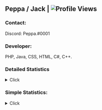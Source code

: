 ## Peppa / Jack | ![Profile Views](https://komarev.com/ghpvc/?username=DidntPot&style=flat-square&color=red) <br>

### Contact:
 Discord: Peppa.#0001

### Developer:
 PHP, Java, CSS, HTML, C#, C++.

### Detailed Statistics
<details>
  <summary>Click</summary>
  <img align="Bottom" src="https://metrics.lecoq.io/didntpot?template=classic&followup=1&isocalendar=1&languages=1&isocalendar.duration=half-year&config.timezone=America%2FNew_York" />
</details>

### Simple Statistics:
<details>
  <summary>Click</summary>
   <img align="Left" alt="DidntPot's Github Stats" src="https://github-readme-stats.vercel.app/api?username=didntpot&show_icons=true&hide_border=true&theme=dark" />
   <img style="float: right;" alt="Most Used Languages" src="https://github-readme-stats.vercel.app/api/top-langs/?username=didntpot&layout=compact&hide_border=true&theme=dark"/>
</details>
